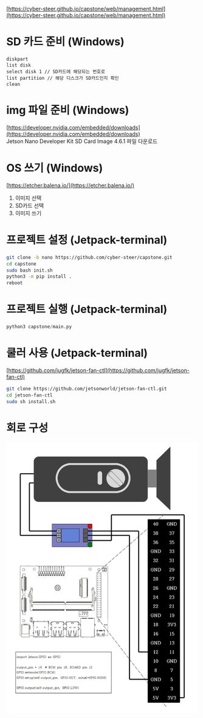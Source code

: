 [https://cyber-steer.github.io/capstone/web/management.html](https://cyber-steer.github.io/capstone/web/management.html)

# SD 카드 준비 (Windows)
```
diskpart
list disk
select disk 1 // SD카드에 해당되는 번호로
list partition // 해당 디스크가 SD카드인지 확인
clean
```

# img 파일 준비 (Windows)
[https://developer.nvidia.com/embedded/downloads](https://developer.nvidia.com/embedded/downloads)<br>
Jetson Nano Developer Kit SD Card Image 4.6.1 파일 다운로드

# OS 쓰기 (Windows)
[https://etcher.balena.io/](https://etcher.balena.io/)<br>
1. 이미지 선택
2. SD카드 선택
3. 이미지 쓰기

# 프로젝트 설정 (Jetpack-terminal)
```Bash
git clone -b nano https://github.com/cyber-steer/capstone.git
cd capstone
sudo bash init.sh
python3 -m pip install .
reboot
```

# 프로젝트 실행 (Jetpack-terminal)
```Python
python3 capstone/main.py
```

# 쿨러 사용 (Jetpack-terminal)
[https://github.com/jugfk/jetson-fan-ctl](https://github.com/jugfk/jetson-fan-ctl)
```Bash
git clone https://github.com/jetsonworld/jetson-fan-ctl.git
cd jetson-fan-ctl
sudo sh install.sh
```
# 회로 구성
![회로구성](https://github.com/cyber-steer/capstone/blob/nano/img/doorlock.jpg)

